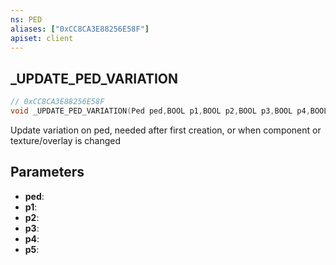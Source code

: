 ```yaml
---
ns: PED
aliases: ["0xCC8CA3E88256E58F"]
apiset: client
---
```

## _UPDATE_PED_VARIATION

```c
// 0xCC8CA3E88256E58F
void _UPDATE_PED_VARIATION(Ped ped,BOOL p1,BOOL p2,BOOL p3,BOOL p4,BOOL p5);
```

Update variation on ped, needed after first creation, or when component or texture/overlay is changed

## Parameters
* **ped**:
* **p1**:
* **p2**:
* **p3**:
* **p4**:
* **p5**:



